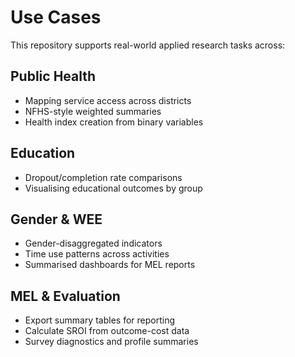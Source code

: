 # Use Cases

This repository supports real-world applied research tasks across:

## Public Health
- Mapping service access across districts
- NFHS-style weighted summaries
- Health index creation from binary variables

## Education
- Dropout/completion rate comparisons
- Visualising educational outcomes by group

## Gender & WEE
- Gender-disaggregated indicators
- Time use patterns across activities
- Summarised dashboards for MEL reports

## MEL & Evaluation
- Export summary tables for reporting
- Calculate SROI from outcome-cost data
- Survey diagnostics and profile summaries
